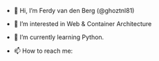 - 👋 Hi, I’m Ferdy van den Berg (@ghoztnl81)
- 👀 I’m interested in Web & Container Architecture
- 🌱 I’m currently learning Python.

- 📫 How to reach me:

<!---
ghoztnl81/ghoztnl81 is a ✨ special ✨ repository because its `README.md` (this file) appears on your GitHub profile.
You can click the Preview link to take a look at your changes.
--->
